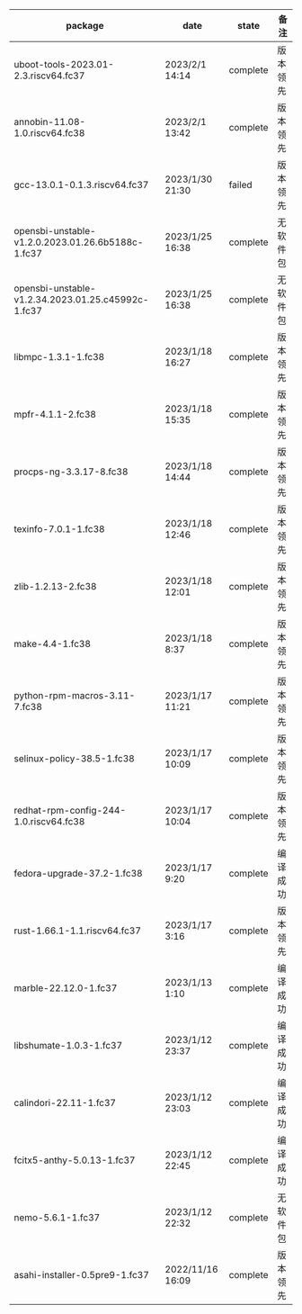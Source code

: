 | package                                            | date             | state    | 备注   |
| -------------------------------------------------- | ---------------- | -------- | ---- |
| uboot-tools-2023.01-2.3.riscv64.fc37               | 2023/2/1 14:14   | complete | 版本领先 |
| annobin-11.08-1.0.riscv64.fc38                     | 2023/2/1 13:42   | complete | 版本领先 |
| gcc-13.0.1-0.1.3.riscv64.fc37                      | 2023/1/30 21:30  | failed   | 版本领先 |
| opensbi-unstable-v1.2.0.2023.01.26.6b5188c-1.fc37  | 2023/1/25 16:38  | complete | 无软件包 |
| opensbi-unstable-v1.2.34.2023.01.25.c45992c-1.fc37 | 2023/1/25 16:38  | complete | 无软件包 |
| libmpc-1.3.1-1.fc38                                | 2023/1/18 16:27  | complete | 版本领先 |
| mpfr-4.1.1-2.fc38                                  | 2023/1/18 15:35  | complete | 版本领先 |
| procps-ng-3.3.17-8.fc38                            | 2023/1/18 14:44  | complete | 版本领先 |
| texinfo-7.0.1-1.fc38                               | 2023/1/18 12:46  | complete | 版本领先 |
| zlib-1.2.13-2.fc38                                 | 2023/1/18 12:01  | complete | 版本领先 |
| make-4.4-1.fc38                                    | 2023/1/18 8:37   | complete | 版本领先 |
| python-rpm-macros-3.11-7.fc38                      | 2023/1/17 11:21  | complete | 版本领先 |
| selinux-policy-38.5-1.fc38                         | 2023/1/17 10:09  | complete | 版本领先 |
| redhat-rpm-config-244-1.0.riscv64.fc38             | 2023/1/17 10:04  | complete | 版本领先 |
| fedora-upgrade-37.2-1.fc38                         | 2023/1/17 9:20   | complete | 编译成功 |
| rust-1.66.1-1.1.riscv64.fc37                       | 2023/1/17 3:16   | complete | 版本领先 |
| marble-22.12.0-1.fc37                              | 2023/1/13 1:10   | complete | 编译成功 |
| libshumate-1.0.3-1.fc37                            | 2023/1/12 23:37  | complete | 编译成功 |
| calindori-22.11-1.fc37                             | 2023/1/12 23:03  | complete | 编译成功 |
| fcitx5-anthy-5.0.13-1.fc37                         | 2023/1/12 22:45  | complete | 编译成功 |
| nemo-5.6.1-1.fc37                                  | 2023/1/12 22:32  | complete | 无软件包 |
| asahi-installer-0.5pre9-1.fc37                     | 2022/11/16 16:09 | complete | 版本领先 |


